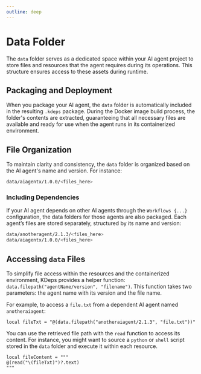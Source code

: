 ```yaml
---
outline: deep
---
```


# Data Folder

The `data` folder serves as a dedicated space within your AI agent project to store files and resources that the agent requires during its operations. This structure ensures access to these assets during runtime.

## Packaging and Deployment
When you package your AI agent, the `data` folder is automatically included in the resulting `.kdeps` package. During the Docker image build process, the folder's contents are extracted, guaranteeing that all necessary files are available and ready for use when the agent runs in its containerized environment.

## File Organization
To maintain clarity and consistency, the `data` folder is organized based on the AI agent's name and version. For instance:

```bash
data/aiagentx/1.0.0/<files_here>
```

### Including Dependencies
If your AI agent depends on other AI agents through the `Workflows {...}` configuration, the data folders for those agents are also packaged. Each agent’s files are stored separately, structured by its name and version:

```bash
data/anotheragent/2.1.3/<files_here>
data/aiagentx/1.0.0/<files_here>
```

## Accessing `data` Files

To simplify file access within the resources and the containerized environment, KDeps provides a helper function:
`data.filepath("agentName/version", "filename")`. This function takes two parameters: the agent name with its version
and the file name.

For example, to access a `file.txt` from a dependent AI agent named `anotheraiagent`:

```apl
local fileTxt = "@(data.filepath("anotheraiagent/2.1.3", "file.txt"))"
```

You can use the retrieved file path with the `read` function to access its content. For instance, you might want to
source a `python` or `shell` script stored in the `data` folder and execute it within each resource.

```apl
local fileContent = """
@(read("\(fileTxt)")?.text)
"""
```
